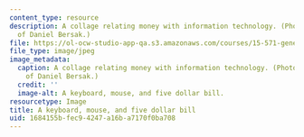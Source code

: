 ```yaml
---
content_type: resource
description: A collage relating money with information technology. (Photograph courtesy
  of Daniel Bersak.)
file: https://ol-ocw-studio-app-qa.s3.amazonaws.com/courses/15-571-generating-business-value-from-information-technology-spring-2009/1684155bfec94247a16ba7170f0ba708_15-571s09.jpg
file_type: image/jpeg
image_metadata:
  caption: A collage relating money with information technology. (Photograph courtesy
    of Daniel Bersak.)
  credit: ''
  image-alt: A keyboard, mouse, and five dollar bill.
resourcetype: Image
title: A keyboard, mouse, and five dollar bill
uid: 1684155b-fec9-4247-a16b-a7170f0ba708
---
```

